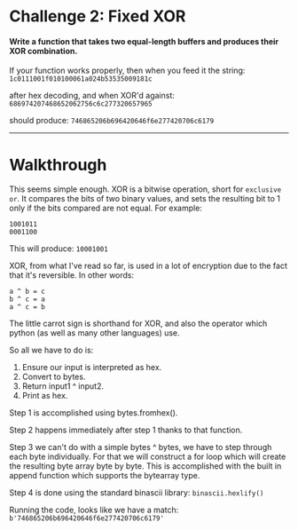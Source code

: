 # Challenge 2: Fixed XOR
#### Write a function that takes two equal-length buffers and produces their XOR combination.

If your function works properly, then when you feed it the string:
`1c0111001f010100061a024b53535009181c`

after hex decoding, and when XOR'd against:
`686974207468652062756c6c277320657965`

should produce:
`746865206b696420646f6e277420706c6179`

---

# Walkthrough

This seems simple enough. XOR is a bitwise operation, short for `exclusive or`. It compares the bits of two binary values, and sets the resulting bit to 1 only if the bits compared are not equal. For example:

```
1001011
0001100
```
This will produce: `10001001`

XOR, from what I've read so far, is used in a lot of encryption due to the fact that it's reversible. In other words:

```
a ^ b = c
b ^ c = a
a ^ c = b
```

The little carrot sign is shorthand for XOR, and also the operator which python (as well as many other languages) use.

So all we have to do is:
1. Ensure our input is interpreted as hex.
2. Convert to bytes.
3. Return input1 ^ input2.
4. Print as hex.

Step 1 is accomplished using bytes.fromhex().

Step 2 happens immediately after step 1 thanks to that function.

Step 3 we can't do with a simple bytes ^ bytes, we have to step through each byte individually. For that we will construct a for loop which will create the resulting byte array byte by byte. This is accomplished with the built in append function which supports the bytearray type.

Step 4 is done using the standard binascii library: `binascii.hexlify()`

Running the code, looks like we have a match: `b'746865206b696420646f6e277420706c6179'`
